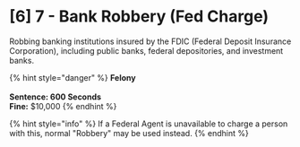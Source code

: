 # \[6] 7 - Bank Robbery (Fed Charge)

Robbing banking institutions insured by the FDIC (Federal Deposit Insurance Corporation), including public banks, federal depositories, and investment banks.

{% hint style="danger" %}
**Felony**\
\
**Sentence: 600 Seconds**\
**Fine:** $10,000
{% endhint %}

{% hint style="info" %}
If a Federal Agent is unavailable to charge a person with this, normal "Robbery" may be used instead.
{% endhint %}
